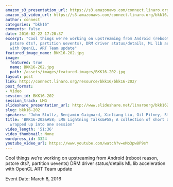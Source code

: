 ```yaml
---
amazon_s3_presentation_url: https://s3.amazonaws.com/connect.linaro.org/bkk16/Presentations/Tuesday/BKK16-202.pdf
amazon_s3_video_url: https://s3.amazonaws.com/connect.linaro.org/bkk16/Videos/Tuesday/BKK16-202%20LMG%20Lightning%20Talks.mp4
author: connect
categories: "bkk16"
comments: false
date: 2016-02-22 17:20:37
excerpt: "Cool things we're working on upstreaming from Android (reboot reason,
  pstore dts?, partition uevents), DRM driver status/details, ML lib acceleration
  with OpenCL, ART Team update"
featured_image_name: BKK16-202.jpg
image:
  featured: true
  name: BKK16-202.jpg
  path: /assets/images/featured-images/BKK16-202.jpg
layout: post
link: http://connect.linaro.org/resource/bkk16/bkk16-202/
post_format:
- Video
session_id: BKK16-202
session_track: LMG
slideshare_presentation_url: http://www.slideshare.net/linaroorg/bkk16202-lmg-lightning-talks-a-collection-of-short-and-interesting-topics-wrapped-up-into-one-session
slug: bkk16-202
speakers: "John Stultz, Benjamin Gaignard, Xinliang Liu, Gil Pitney, Stuart Monteith"
title: 'BKK16-202&#58; LMG Lightning Talks&#58; A collection of short and interesting topics
  wrapped up into one session'
video_length: '51:36'
video_thumbnail: None
wordpress_id: 3324
youtube_video_url: https://www.youtube.com/watch?v=eMo3pw8P9sY
---
```


Cool things we’re working on upstreaming from Android (reboot reason, pstore dts?, partition uevents) DRM driver status/details ML lib acceleration with OpenCL ART Team update

Event Date: March 8, 2016